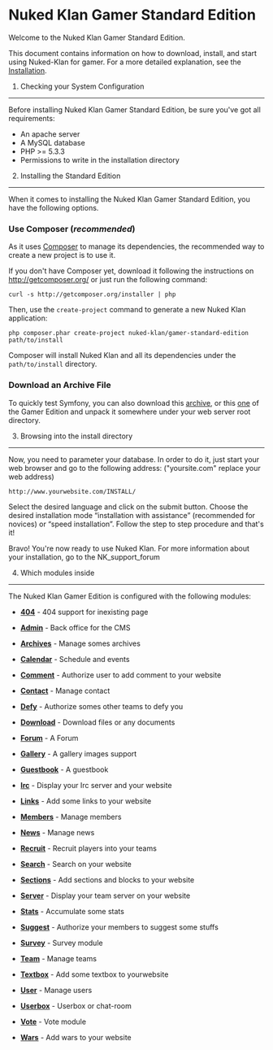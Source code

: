 Nuked Klan Gamer Standard Edition
=================================

Welcome to the Nuked Klan Gamer Standard Edition.

This document contains information on how to download, install, and start
using Nuked-Klan for gamer.
For a more detailed explanation, see the [Installation][1].

1) Checking your System Configuration
-------------------------------------

Before installing Nuked Klan Gamer Standard Edition, be sure you've got
all requirements:

* An apache server
* A MySQL database
* PHP >= 5.3.3
* Permissions to write in the installation directory

2) Installing the Standard Edition
----------------------------------

When it comes to installing the Nuked Klan Gamer Standard Edition, you have the
following options.

### Use Composer (*recommended*)

As it uses [Composer][2] to manage its dependencies, the recommended way
to create a new project is to use it.

If you don't have Composer yet, download it following the instructions on
http://getcomposer.org/ or just run the following command:

    curl -s http://getcomposer.org/installer | php

Then, use the `create-project` command to generate a new Nuked Klan application:

    php composer.phar create-project nuked-klan/gamer-standard-edition path/to/install

Composer will install Nuked Klan and all its dependencies under the
`path/to/install` directory.

### Download an Archive File

To quickly test Symfony, you can also download this [archive][3], or this [one][32]
of the Gamer Edition and unpack it somewhere under your web server root directory.


3) Browsing into the install directory
---------------------------------------

Now, you need to parameter your database.
In order to do it, just start your web browser and go to the following address:
("yoursite.com" replace your web address)

    http://www.yourwebsite.com/INSTALL/

Select the desired language and click on the submit button.
Choose the desired installation mode “installation with assistance”
(recommended for novices) or “speed installation”.
Follow the step to step procedure and that's it!

Bravo! You're now ready to use Nuked Klan.
For more information about your installation, go to the NK_support_forum

4) Which modules inside
------------------------

The Nuked Klan Gamer Edition is configured with the following modules:

  * [**404**][4] - 404 support for inexisting page

  * [**Admin**][5] - Back office for the CMS

  * [**Archives**][6] - Manage somes archives

  * [**Calendar**][7] - Schedule and events

  * [**Comment**][8] - Authorize user to add comment to your website

  * [**Contact**][9] - Manage contact

  * [**Defy**][10] - Authorize somes other teams to defy you

  * [**Download**][11] - Download files or any documents

  * [**Forum**][12] - A Forum

  * [**Gallery**][13] - A gallery images support

  * [**Guestbook**][14] - A guestbook

  * [**Irc**][15] - Display your Irc server and your website

  * [**Links**][16] - Add some links to your website

  * [**Members**][17] - Manage members

  * [**News**][18] - Manage news

  * [**Recruit**][19] - Recruit players into your teams

  * [**Search**][20] - Search on your website

  * [**Sections**][21] - Add sections and blocks to your website

  * [**Server**][22] - Display your team server on your website

  * [**Stats**][23] - Accumulate some stats

  * [**Suggest**][24] - Authorize your members to suggest some stuffs

  * [**Survey**][25] - Survey module

  * [**Team**][26] - Manage teams

  * [**Textbox**][27] - Add some textbox to yourwebsite

  * [**User**][28] - Manage users

  * [**Userbox**][29] - Userbox or chat-room

  * [**Vote**][30] - Vote module

  * [**Wars**][31] - Add wars to your website


[1]:  http://www.nuked-klan.org/index.php?file=Forum&page=viewtopic&forum_id=6&thread_id=4577
[2]:  http://getcomposer.org/
[3]:  http://www.nuked-klan.org/index.php?file=Download&op=description&dl_id=711
[4]:  https://github.com/donaldinou/nuked-module-404
[5]:  https://github.com/donaldinou/nuked-module-admin
[6]:  https://github.com/donaldinou/nuked-module-archives
[7]:  https://github.com/donaldinou/nuked-module-calendar
[8]:  https://github.com/donaldinou/nuked-module-comment
[9]:  https://github.com/donaldinou/nuked-module-contact
[10]:  https://github.com/donaldinou/nuked-module-defy
[11]:  https://github.com/donaldinou/nuked-module-download
[12]:  https://github.com/donaldinou/nuked-module-forum
[13]:  https://github.com/donaldinou/nuked-module-gallery
[14]:  https://github.com/donaldinou/nuked-module-guestbook
[15]:  https://github.com/donaldinou/nuked-module-irc
[16]:  https://github.com/donaldinou/nuked-module-links
[17]:  https://github.com/donaldinou/nuked-module-members
[18]:  https://github.com/donaldinou/nuked-module-news
[19]:  https://github.com/donaldinou/nuked-module-recruit
[20]:  https://github.com/donaldinou/nuked-module-search
[21]:  https://github.com/donaldinou/nuked-module-sections
[22]:  https://github.com/donaldinou/nuked-module-server
[23]:  https://github.com/donaldinou/nuked-module-stats
[24]:  https://github.com/donaldinou/nuked-module-suggest
[25]:  https://github.com/donaldinou/nuked-module-survey
[26]:  https://github.com/donaldinou/nuked-module-team
[27]:  https://github.com/donaldinou/nuked-module-textbox
[28]:  https://github.com/donaldinou/nuked-module-user
[29]:  https://github.com/donaldinou/nuked-module-userbox
[30]:  https://github.com/donaldinou/nuked-module-vote
[31]:  https://github.com/donaldinou/nuked-module-wars
[32]: https://github.com/donaldinou/gamer-standard-edition/archive/master.zip